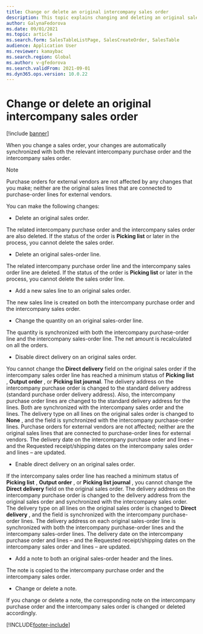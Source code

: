 ```yaml
---
title: Change or delete an original intercompany sales order
description: This topic explains changing and deleting an original sales order functionality
author: GalynaFedorova
ms.date: 09/01/2021
ms.topic: article
ms.search.form: SalesTableListPage, SalesCreateOrder, SalesTable
audience: Application User
ms.reviewer: kamaybac
ms.search.region: Global
ms.author: v-gfedorova
ms.search.validFrom: 2021-09-01
ms.dyn365.ops.version: 10.0.22
---
```


# Change or delete an original intercompany sales order

[!include [banner](../../includes/banner.md)]

When you change a sales order, your changes are automatically synchronized with both the relevant intercompany purchase order and the intercompany sales order.

> [!NOTE]
> Purchase orders for external vendors are not affected by any changes that you make; neither are the original sales lines that are connected to purchase-order lines for external vendors.

You can make the following changes:

- Delete an original sales order.

The related intercompany purchase order and the intercompany sales order are also deleted. If the status of the order is  **Picking list**  or later in the process, you cannot delete the sales order.

- Delete an original sales-order line.

The related intercompany purchase order line and the intercompany sales order line are deleted. If the status of the order is  **Picking list**  or later in the process, you cannot delete the sales order line.

- Add a new sales line to an original sales order.

The new sales line is created on both the intercompany purchase order and the intercompany sales order.

- Change the quantity on an original sales-order line.

The quantity is synchronized with both the intercompany purchase-order line and the intercompany sales-order line. The net amount is recalculated on all the orders.

- Disable direct delivery on an original sales order.

You cannot change the  **Direct delivery**  field on the original sales order if the intercompany sales order line has reached a minimum status of  **Picking list** ,  **Output order** , or  **Picking list journal**. The delivery address on the intercompany purchase order is changed to the standard delivery address (standard purchase order delivery address). Also, the intercompany purchase order lines are changed to the standard delivery address for the lines. Both are synchronized with the intercompany sales order and the lines. The delivery type on all lines on the original sales order is changed to  **None** , and the field is synchronized with the intercompany purchase-order lines. Purchase orders for external vendors are not affected; neither are the original sales lines that are connected to purchase-order lines for external vendors. The delivery date on the intercompany purchase order and lines – and the Requested receipt/shipping dates on the intercompany sales order and lines – are updated.

- Enable direct delivery on an original sales order.

If the intercompany sales order line has reached a minimum status of  **Picking list** ,  **Output order** , or  **Picking list journal** , you cannot change the  **Direct delivery**  field on the original sales order. The delivery address on the intercompany purchase order is changed to the delivery address from the original sales order and synchronized with the intercompany sales order. The delivery type on all lines on the original sales order is changed to  **Direct delivery** , and the field is synchronized with the intercompany purchase-order lines. The delivery address on each original sales-order line is synchronized with both the intercompany purchase-order lines and the intercompany sales-order lines. The delivery date on the intercompany purchase order and lines – and the Requested receipt/shipping dates on the intercompany sales order and lines – are updated.

- Add a note to both an original sales-order header and the lines.

The note is copied to the intercompany purchase order and the intercompany sales order.

- Change or delete a note.

If you change or delete a note, the corresponding note on the intercompany purchase order and the intercompany sales order is changed or deleted accordingly.

[!INCLUDE[footer-include](../../includes/footer-banner.md)]